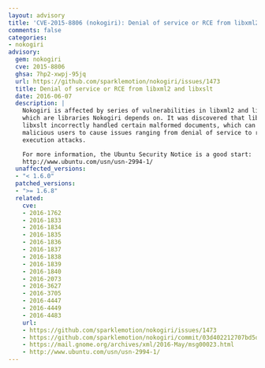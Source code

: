 ```yaml
---
layout: advisory
title: 'CVE-2015-8806 (nokogiri): Denial of service or RCE from libxml2 and libxslt'
comments: false
categories:
- nokogiri
advisory:
  gem: nokogiri
  cve: 2015-8806
  ghsa: 7hp2-xwpj-95jq
  url: https://github.com/sparklemotion/nokogiri/issues/1473
  title: Denial of service or RCE from libxml2 and libxslt
  date: 2016-06-07
  description: |
    Nokogiri is affected by series of vulnerabilities in libxml2 and libxslt,
    which are libraries Nokogiri depends on. It was discovered that libxml2 and
    libxslt incorrectly handled certain malformed documents, which can allow
    malicious users to cause issues ranging from denial of service to remote code
    execution attacks.

    For more information, the Ubuntu Security Notice is a good start:
    http://www.ubuntu.com/usn/usn-2994-1/
  unaffected_versions:
  - "< 1.6.0"
  patched_versions:
  - ">= 1.6.8"
  related:
    cve:
    - 2016-1762
    - 2016-1833
    - 2016-1834
    - 2016-1835
    - 2016-1836
    - 2016-1837
    - 2016-1838
    - 2016-1839
    - 2016-1840
    - 2016-2073
    - 2016-3627
    - 2016-3705
    - 2016-4447
    - 2016-4449
    - 2016-4483
    url:
    - https://github.com/sparklemotion/nokogiri/issues/1473
    - https://github.com/sparklemotion/nokogiri/commit/03d402212707bd5dfa0a21b7de5e91a7f9d90028
    - https://mail.gnome.org/archives/xml/2016-May/msg00023.html
    - http://www.ubuntu.com/usn/usn-2994-1/
---
```

